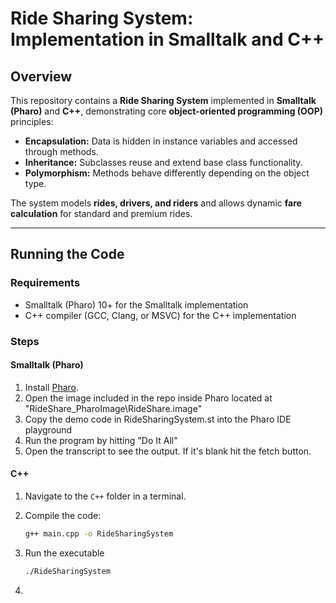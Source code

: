 # Ride Sharing System: Implementation in Smalltalk and C++

## Overview

This repository contains a **Ride Sharing System** implemented in **Smalltalk (Pharo)** and **C++**, demonstrating core **object-oriented programming (OOP)** principles:

- **Encapsulation:** Data is hidden in instance variables and accessed through methods.  
- **Inheritance:** Subclasses reuse and extend base class functionality.  
- **Polymorphism:** Methods behave differently depending on the object type.  

The system models **rides, drivers, and riders** and allows dynamic **fare calculation** for standard and premium rides.

---

## Running the Code

### Requirements

* Smalltalk (Pharo) 10+ for the Smalltalk implementation
* C++ compiler (GCC, Clang, or MSVC) for the C++ implementation

### Steps

#### Smalltalk (Pharo)

1. Install [Pharo](https://pharo.org/).
2. Open the image included in the repo inside Pharo located at "RideShare_PharoImage\RideShare.image"
3. Copy the demo code in RideSharingSystem.st into the Pharo IDE playground
4. Run the program by hitting "Do It All"
5. Open the transcript to see the output. If it's blank hit the fetch button.

#### C++

1. Navigate to the `C++` folder in a terminal.  
2. Compile the code:  

   ```bash
   g++ main.cpp -o RideSharingSystem
   ```
3. Run the executable
   
   ```bash
   ./RideSharingSystem
   ```
4. 
